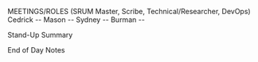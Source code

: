 MEETINGS/ROLES (SRUM Master, Scribe, Technical/Researcher, DevOps) 
   Cedrick --
   Mason --
   Sydney -- 
   Burman --

Stand-Up Summary

End of Day Notes 
